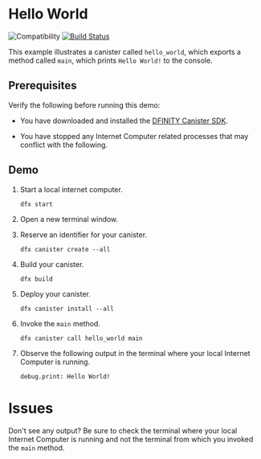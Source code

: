 # Hello World

![Compatibility](https://img.shields.io/badge/compatibility-0.6.20-blue) [![Build Status](https://github.com/dfinity/examples/workflows/motoko-hello-world--example/badge.svg)](https://github.com/dfinity/examples/actions?query=workflow%3Amotoko-hello-world-example)

This example illustrates a canister called `hello_world`, which exports a
method called `main`, which prints `Hello World!` to the console.

## Prerequisites

Verify the following before running this demo:

*  You have downloaded and installed the [DFINITY Canister
   SDK](https://sdk.dfinity.org).

*  You have stopped any Internet Computer related processes that may conflict
   with the following.

## Demo

1. Start a local internet computer.

   ```text
   dfx start
   ```

1. Open a new terminal window.

1. Reserve an identifier for your canister.

   ```text
   dfx canister create --all
   ```

1. Build your canister.

   ```text
   dfx build
   ```

1. Deploy your canister.

   ```text
   dfx canister install --all
   ```

1. Invoke the `main` method.

   ```text
   dfx canister call hello_world main
   ```

1. Observe the following output in the terminal where your local Internet
   Computer is running.

   ```text
   debug.print: Hello World!
   ```

# Issues

Don't see any output? Be sure to check the terminal where your local Internet
Computer is running and not the terminal from which you invoked the `main`
method.
